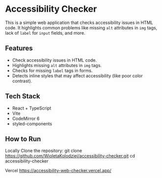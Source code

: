 # Accessibility Checker

This is a simple web application that checks accessibility issues in HTML code. It highlights common problems like missing `alt` attributes in `img` tags, lack of `label` for `input` fields, and more.

## Features

- Check accessibility issues in HTML code.
- Highlights missing `alt` attributes in `img` tags.
- Checks for missing `label` tags in forms.
- Detects inline styles that may affect accessibility (like poor color contrast).


## Tech Stack

- React + TypeScript
- Vite
- CodeMirror 6
- styled-components

## How to Run 

 Locally
   Clone the repository:
      git clone https://github.com/WioletaKolodziej/accessibility-checker.git
      cd accessibility-checker
      
 Vercel
   https://accessibility-web-checker.vercel.app/